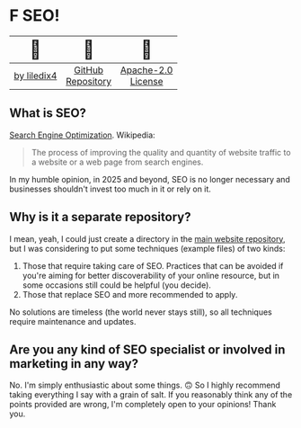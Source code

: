 # F SEO!

<center>

| <span style="font-size: 2em">💚</span> | <span style="font-size: 2em">📁</span> | <span style="font-size: 2em">📜</span> |
|:---:|:---:|:---:|
| [by liledix4](https://github.com/liledix4) | [GitHub<br>Repository](https://github.com/liledix4/fseo) | [Apache-2.0<br>License](https://raw.githubusercontent.com/liledix4/fseo/refs/heads/main/LICENSE) |

</center>

## What is SEO?

[Search Engine Optimization](https://en.wikipedia.org/wiki/Search_engine_optimization). Wikipedia:

> The process of improving the quality and quantity of website traffic to a website or a web page from search engines.

In my humble opinion, in 2025 and beyond, SEO is no longer necessary and businesses shouldn't invest too much in it or rely on it.

## Why is it a separate repository?

I mean, yeah, I could just create a directory in the [main website repository](https://github.com/liledix4/liledix4.github.io), but I was considering to put some techniques (example files) of two kinds:

1. Those that require taking care of SEO. Practices that can be avoided if you're aiming for better discoverability of your online resource, but in some occasions still could be helpful (you decide).
2. Those that replace SEO and more recommended to apply.

No solutions are timeless (the world never stays still), so all techniques require maintenance and updates.

## Are you any kind of SEO specialist or involved in marketing in any way?

No. I'm simply enthusiastic about some things. 🙃 So I highly recommend taking everything I say with a grain of salt. If you reasonably think any of the points provided are wrong, I'm completely open to your opinions! Thank you.
